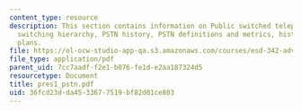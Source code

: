 ```yaml
---
content_type: resource
description: This section contains information on Public switched telephone network,
  switching hierarchy, PSTN history, PSTN definitions and metrics, historical connection
  plans.
file: https://ol-ocw-studio-app-qa.s3.amazonaws.com/courses/esd-342-advanced-system-architecture-spring-2006/36fcd23dda4533677519bf82d01ce803_pres1_pstn.pdf
file_type: application/pdf
parent_uid: 7cc7aadf-f2e1-b076-fe1d-e2aa187324d5
resourcetype: Document
title: pres1_pstn.pdf
uid: 36fcd23d-da45-3367-7519-bf82d01ce803
---
```

